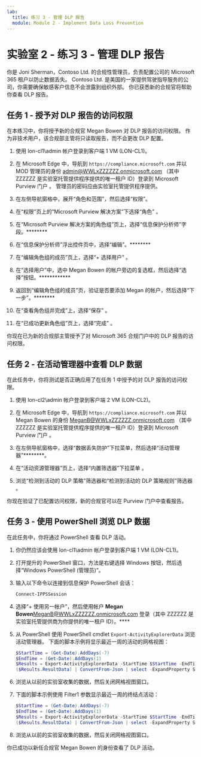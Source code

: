 ```yaml
---
lab:
  title: 练习 3 - 管理 DLP 报告
  module: Module 2 - Implement Data Loss Prevention
---
```


# 实验室 2 - 练习 3 - 管理 DLP 报告

你是 Joni Sherman，Contoso Ltd. 的合规性管理员，负责配置公司的 Microsoft 365 租户以防止数据丢失。 Contoso Ltd. 是美国的一家提供驾驶指导服务的公司，你需要确保敏感客户信息不会泄露到组织外部。 你已获悉新的合规官将帮助你查看 DLP 报告。

## 任务 1 - 授予对 DLP 报告的访问权限

在本练习中，你将授予新的合规官 Megan Bowen 对 DLP 报告的访问权限。 作为非技术用户，该合规部主管将只读取报告，而不会更改 DLP 配置。

1. 使用 lon-cl1\admin 帐户登录到客户端 1 VM (LON-CL1)。

1. 在 Microsoft Edge 中，导航到 `https://compliance.microsoft.com` 并以 MOD 管理员的身份 admin@WWLxZZZZZZ.onmicrosoft.com （其中 ZZZZZZ 是实验室托管提供程序提供的唯一租户 ID）登录到 Microsoft Purview 门户  。 管理员的密码应由实验室托管提供程序提供。

1. 在左侧导航窗格中，展开“角色和范围”，然后选择“权限”。

1. 在“权限”页上的“Microsoft Purview 解决方案”下选择“角色”  。

1. 在“Microsoft Purview 解决方案的角色组”页上，选择“信息保护分析师”字段。********

1. 在“信息保护分析师”浮出控件页中，选择“编辑”。********

1. 在“编辑角色组的成员”页上，选择“+ 选择用户” 。

1. 在“选择用户”中，选中 Megan Bowen 的帐户旁边的复选框，然后选择“选择”按钮。************

1. 返回到“编辑角色组的成员”页，验证是否要添加 Megan 的帐户，然后选择“下一步”。********

1. 在“查看角色组并完成”上，选择“保存” 。

1. 在“已成功更新角色组”页上，选择“完成” 。

你现在已为新的合规部主管授予了对 Microsoft 365 合规门户中的 DLP 报告的访问权限。

## 任务 2 - 在活动管理器中查看 DLP 数据

在此任务中，你将测试是否正确应用了在任务 1 中授予的对 DLP 报告的访问权限。

1. 使用 lon-cl2\admin 帐户登录到客户端 2 VM (LON-CL2)。

1. 在 Microsoft Edge 中，导航到 `https://compliance.microsoft.com` 并以 Megan Bowen 的身份 MeganB@WWLxZZZZZZ.onmicrosoft.com （其中 ZZZZZZ 是实验室托管提供程序提供的唯一租户 ID）登录到 Microsoft Purview 门户  。

1. 在左侧导航窗格中，选择“数据丢失防护”下拉菜单，然后选择“活动管理器”********。

1. 在“活动资源管理器”页上，选择“内置筛选器”下拉菜单 。

1. 浏览“检测到活动的 DLP 策略”筛选器和“检测到活动的 DLP 策略规则”筛选器 。

你现在验证了已配置访问权限，新的合规官可以在 Purview 门户中查看报告。

## 任务 3 - 使用 PowerShell 浏览 DLP 数据

在此任务中，你将通过 PowerShell 查看 DLP 活动。

1. 你仍然应该会使用 lon-cl1\admin 帐户登录到客户端 1 VM (LON-CL1)。

1. 打开提升的 PowerShell 窗口，方法是右键选择 Windows 按钮，然后选择“Windows PowerShell (管理员)”。

1. 输入以下命令以连接到信息保护 PowerShell 会话：

   ``` powershell
   Connect-IPPSSession
   ```

1. 选择“+ 使用另一帐户”，然后使用帐户 **Megan Bowen**MeganB@WWLxZZZZZZ.onmicrosoft.com 登录（其中 ZZZZZZ 是实验室托管提供商为你提供的唯一租户 ID）。****

1. 从 PowerShell 使用 PowerShell cmdlet `Export-ActivityExplorerData` 浏览活动管理器。 下面的脚本示例将显示最近一周的活动的网格视图：

   ``` powershell
   $StartTime = (Get-Date).AddDays(-7)
   $EndTime = (Get-Date).AddDays(1)
   $Results = Export-ActivityExplorerData -StartTime $StartTime -EndTime $EndTime -OutputFormat JSON
   ($Results.ResultData) | ConvertFrom-Json | select -ExpandProperty SyncRoot | ogv
   ```

1. 浏览从以前的实验室收集的数据，然后关闭网格视图窗口。

1. 下面的脚本示例使用 Filter1 参数显示最近一周的终结点活动：

   ``` powershell
   $StartTime = (Get-Date).AddDays(-7)
   $EndTime = (Get-Date).AddDays(1)
   $Results = Export-ActivityExplorerData -StartTime $StartTime -EndTime $EndTime -Filter1 @("Workload","Endpoint")-OutputFormat JSON
   ($Results.ResultData) | ConvertFrom-Json | select -ExpandProperty SyncRoot | ogv
   ```

1. 浏览从以前的实验室收集的数据，然后关闭网格视图窗口。

你已成功以新任合规官 Megan Bowen 的身份查看了 DLP 活动。
